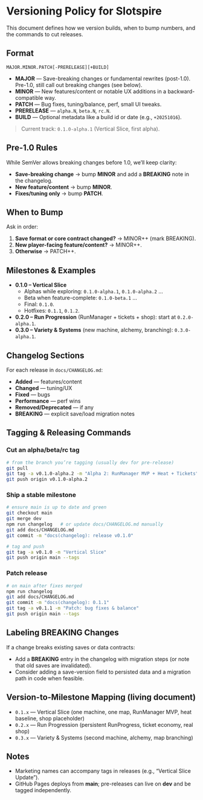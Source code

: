# Versioning Policy for Slotspire

This document defines how we version builds, when to bump numbers, and the commands to cut releases.

## Format
`MAJOR.MINOR.PATCH[-PRERELEASE][+BUILD]`

- **MAJOR** — Save-breaking changes or fundamental rewrites (post-1.0). Pre-1.0, still call out breaking changes (see below).
- **MINOR** — New features/content or notable UX additions in a backward-compatible way.
- **PATCH** — Bug fixes, tuning/balance, perf, small UI tweaks.
- **PRERELEASE** — `alpha.N`, `beta.N`, `rc.N`.
- **BUILD** — Optional metadata like a build id or date (e.g., `+20251016`).

> Current track: `0.1.0-alpha.1` (Vertical Slice, first alpha).

## Pre-1.0 Rules
While SemVer allows breaking changes before 1.0, we’ll keep clarity:
- **Save-breaking change** → bump **MINOR** and add a **BREAKING** note in the changelog.
- **New feature/content** → bump **MINOR**.
- **Fixes/tuning only** → bump **PATCH**.

## When to Bump
Ask in order:
1. **Save format or core contract changed?** → MINOR++ (mark BREAKING).
2. **New player-facing feature/content?** → MINOR++.
3. **Otherwise** → PATCH++.

## Milestones & Examples
- **0.1.0 – Vertical Slice**
  - Alphas while exploring: `0.1.0-alpha.1`, `0.1.0-alpha.2` …
  - Beta when feature-complete: `0.1.0-beta.1` …
  - Final: `0.1.0`.
  - Hotfixes: `0.1.1`, `0.1.2`.
- **0.2.0 – Run Progression** (RunManager + tickets + shop): start at `0.2.0-alpha.1`.
- **0.3.0 – Variety & Systems** (new machine, alchemy, branching): `0.3.0-alpha.1`.

## Changelog Sections
For each release in `docs/CHANGELOG.md`:
- **Added** — features/content
- **Changed** — tuning/UX
- **Fixed** — bugs
- **Performance** — perf wins
- **Removed/Deprecated** — if any
- **BREAKING** — explicit save/load migration notes

## Tagging & Releasing Commands

### Cut an alpha/beta/rc tag
```bash
# from the branch you’re tagging (usually dev for pre-release)
git pull
git tag -a v0.1.0-alpha.2 -m "Alpha 2: RunManager MVP + Heat + Tickets"
git push origin v0.1.0-alpha.2
```

### Ship a stable milestone
```bash
# ensure main is up to date and green
git checkout main
git merge dev
npm run changelog   # or update docs/CHANGELOG.md manually
git add docs/CHANGELOG.md
git commit -m "docs(changelog): release v0.1.0"

# tag and push
git tag -a v0.1.0 -m "Vertical Slice"
git push origin main --tags
```

### Patch release
```bash
# on main after fixes merged
npm run changelog
git add docs/CHANGELOG.md
git commit -m "docs(changelog): 0.1.1"
git tag -a v0.1.1 -m "Patch: bug fixes & balance"
git push origin main --tags
```

## Labeling BREAKING Changes
If a change breaks existing saves or data contracts:
- Add a **BREAKING** entry in the changelog with migration steps (or note that old saves are invalidated).
- Consider adding a save-version field to persisted data and a migration path in code when feasible.

## Version-to-Milestone Mapping (living document)
- `0.1.x` — Vertical Slice (one machine, one map, RunManager MVP, heat baseline, shop placeholder)
- `0.2.x` — Run Progression (persistent RunProgress, ticket economy, real shop)
- `0.3.x` — Variety & Systems (second machine, alchemy, map branching)

## Notes
- Marketing names can accompany tags in releases (e.g., “Vertical Slice Update”).
- GitHub Pages deploys from **main**; pre-releases can live on **dev** and be tagged independently.

